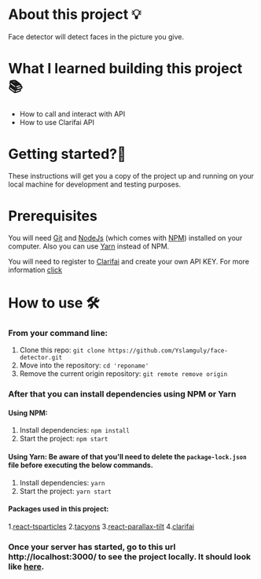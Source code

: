 # About this project 💡
Face detector will detect faces in the picture you give.

# What I learned building this project 📚

- How to call and interact with API
- How to use Clarifai API


# Getting started?🚀
These instructions will get you a copy of the project up and running on your local machine for development and testing purposes.

# Prerequisites
You will need [Git](https://git-scm.com/) and [NodeJs](https://nodejs.org/en/download/) (which comes with [NPM](http://npmjs.com/)) installed on your computer. Also you can use [Yarn](https://yarnpkg.com/) instead of NPM.

You will need to register to [Clarifai](https://www.clarifai.com) and create your own API KEY. For more information [click](https://help.clarifai.com/hc/en-us/articles/4408756817047-How-do-I-use-a-Clarifai-s-pre-built-model-through-the-API-)

# How to use 🛠
### From your command line:

1. Clone this repo: `git clone https://github.com/Yslamguly/face-detector.git`
2. Move into the repository: `cd 'reponame'`
3. Remove the current origin repository: `git remote remove origin`

### After that you can install dependencies using NPM or Yarn
#### Using NPM:
1. Install dependencies: `npm install`
2. Start the project: `npm start`

#### Using Yarn: Be aware of that you'll need to delete the `package-lock.json` file before executing the below commands.
1. Install dependencies: `yarn`
2. Start the project: `yarn start`

#### Packages used in this project:
1.[react-tsparticles](https://www.npmjs.com/package/react-tsparticles)
2.[tacyons](http://tachyons.io)
3.[react-parallax-tilt](https://www.npmjs.com/package/react-parallax-tilt)
4.[clarifai](https://www.npmjs.com/package/clarifai)

### Once your server has started, go to this url http://localhost:3000/ to see the project locally. It should look like [here](https://yslamguly.github.io/face-detector/).
